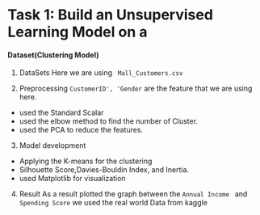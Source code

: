 # Task 1: Build an Unsupervised Learning Model on a
#### Dataset(Clustering Model)

1.  DataSets 
Here we are using ``` Mall_Customers.csv```


2.  Preprocessing 
```CustomerID', 'Gender``` are the feature that we are using here.
- used the Standard Scalar
- used the elbow method to find the number of Cluster.
- used the PCA to reduce the features.

3. Model development
-  Applying the K-means for the clustering 
- Silhouette Score,Davies-Bouldin Index, and Inertia.
- used Matplotlib for visualization

4. Result
As a result plotted the graph between the ```Annual Income ``` and ``` Spending Score```
we used the real world Data from kaggle
